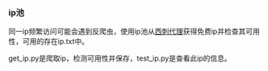 ### ip池
同一ip频繁访问可能会遇到反爬虫，使用ip池从[西刺代理](https://cloud.digitalocean.com)获得免费ip并检查其可用性，可用的存在ip.txt中。

get_ip.py是爬取ip，检测可用性并保存，test_ip.py是查看此ip的信息。
